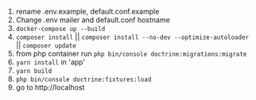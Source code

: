 1. rename .env.example, default.conf.example
2. Change .env mailer and default.conf hostname
3. `docker-compose up --build `
4. `composer install` || `composer install --no-dev --optimize-autoloader` || `composer update`
5. from php container run  `php bin/console doctrine:migrations:migrate`
6. `yarn install` in 'app' 
7. `yarn build`
8. `php bin/console doctrine:fixtures:load`
9. go to http://localhost
